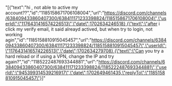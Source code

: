 "[{\"text\":\"hi , not able to active my account??\",\"id\":\"1185158671706108004\",\"url\":\"https://discord.com/channels/638409433860407300/638411171233398824/1185158671706108004\",\"userId\":\"1176431416574226513\",\"date\":1702634246518},{\"text\":\"after i click my verify email, it said alreayd actived, but when try to login, not working agin\",\"id\":\"1185158810915045457\",\"url\":\"https://discord.com/channels/638409433860407300/638411171233398824/1185158810915045457\",\"userId\":\"1176431416574226513\",\"date\":1702634279708},{\"text\":\"Can you try a hard reload or if using a VPN, change the IP and try again?\",\"id\":\"1185222487693344881\",\"url\":\"https://discord.com/channels/638409433860407300/638411171233398824/1185222487693344881\",\"userId\":\"945399314539216917\",\"date\":1702649461435,\"replyTo\":\"1185158810915045457\"}]"